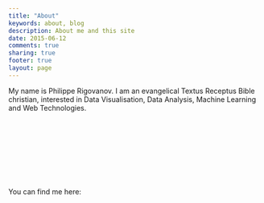 ```yaml
---
title: "About"
keywords: about, blog
description: About me and this site
date: 2015-06-12
comments: true
sharing: true
footer: true
layout: page
---
```


My name is Philippe Rigovanov. I am an evangelical Textus Receptus Bible christian, interested in Data Visualisation, Data Analysis, Machine Learning and Web Technologies.

You can find me here: <a href="{{ site.links.church }}" title="My Local Church"><svg><use xlink:href="{{ "/assets/fontawesome/icons.svg" | relative_url }}#church"></use></svg> 

